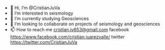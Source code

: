 - 👋 Hi, I’m @CristianJuVa
- 👀 I’m interested in seismology
- 🌱 I’m currently studying Geosciences 
- 💞️ I’m looking to collaborate on projects of seismology and geosciences
- 📫 How to reach me cristian.jv653@gmail.com facebook https://www.facebook.com/cristian.juarezvalle/ twitter https://twitter.com/CristianJuVa

<!---
CristianJuVa/CristianJuVa is a ✨ special ✨ repository because its `README.md` (this file) appears on your GitHub profile.
You can click the Preview link to take a look at your changes.
--->
